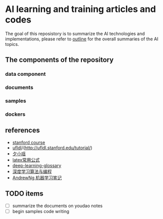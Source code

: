 # AI learning and training articles and codes

The goal of this reposistory is to summarize the AI technologies and implementations, please refer to [outline](docs/outline.md) for the overall summaries of the AI topics.

## The components of the repository

### data component


### documents

### samples

### dockers

## references
- [stanford course](http://cs229.stanford.edu/syllabus.html)
- [ufldl](http://ufldl.stanford.edu/wiki/index.php/UFLDL_Tutorial)/(http://ufldl.stanford.edu/tutorial/)
- [夕小瑶](https://www.jiqizhixin.com/users/22850d06-ec08-47b6-87c6-9d065a38c83c)
- [latex常用公式](https://blog.csdn.net/oBrightLamp/article/details/83964331)
- [deep-learning-glossary](http://www.wildml.com/deep-learning-glossary/)
- [深度学习算法与编程](https://blog.csdn.net/oBrightLamp/article/details/85067981)
- [AndrewNg 机器学习笔记](https://github.com/fengdu78/Coursera-ML-AndrewNg-Notes/tree/master/markdown)

## TODO items
- [ ] summarize the documents on youdao notes
- [ ] begin samples code writing
